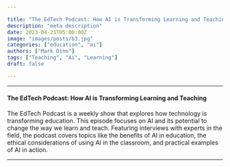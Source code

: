 ```yaml
---

title: "The EdTech Podcast: How AI is Transforming Learning and Teaching"
description: "meta description"
date: 2023-04-21T05:00:00Z
image: "images/posts/b3.jpg"
categories: ["education", "ai"]
authors: ["Mark Dinn"]
tags: ["Teaching", "Ai", "Learning"]
draft: false

---
```


---

#### The EdTech Podcast: How AI is Transforming Learning and Teaching

The EdTech Podcast is a weekly show that explores how technology is transforming education. This episode focuses on AI and its potential to change the way we learn and teach. Featuring interviews with experts in the field, the podcast covers topics like the benefits of AI in education, the ethical considerations of using AI in the classroom, and practical examples of AI in action.



---

